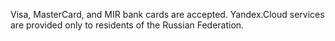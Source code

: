 Visa, MasterCard, and MIR bank cards are accepted. Yandex.Cloud services are provided only to residents of the Russian Federation.

